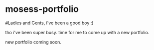 # mosess-portfolio

#Ladies and Gents, i've been a good boy :)

tho i've been super busy. time for me to come up with a new portfolio.

new portfolio coming soon.
